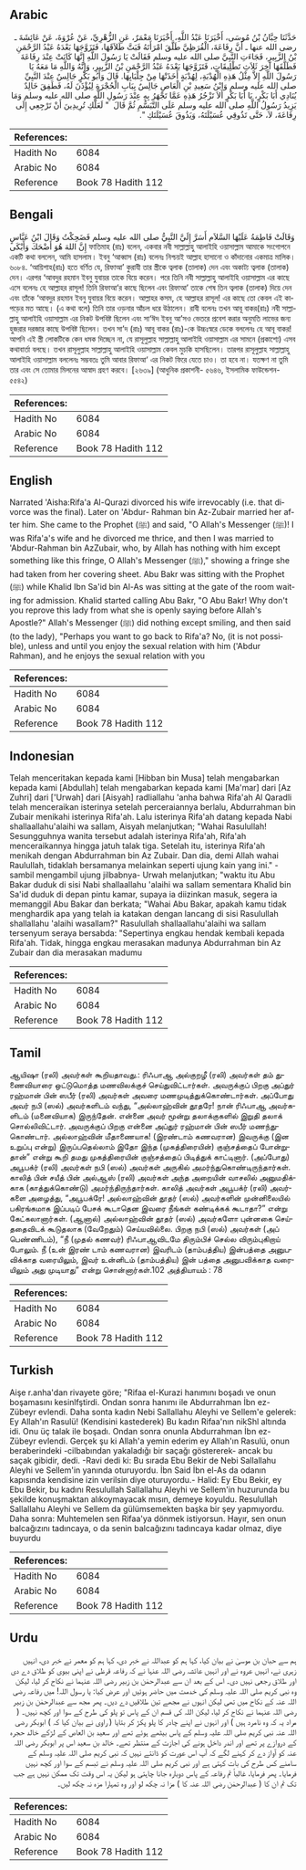 ## Arabic


<div dir="rtl" lang="ar" style={{fontSize:'larger',backgroundColor:'#f8f9fa',padding:20}}>
حَدَّثَنَا حِبَّانُ بْنُ مُوسَى، أَخْبَرَنَا عَبْدُ اللَّهِ، أَخْبَرَنَا مَعْمَرٌ، عَنِ الزُّهْرِيِّ، عَنْ عُرْوَةَ، عَنْ عَائِشَةَ ـ رضى الله عنها ـ أَنَّ رِفَاعَةَ، الْقُرَظِيَّ طَلَّقَ امْرَأَتَهُ فَبَتَّ طَلاَقَهَا، فَتَزَوَّجَهَا بَعْدَهُ عَبْدُ الرَّحْمَنِ بْنُ الزَّبِيرِ، فَجَاءَتِ النَّبِيَّ صلى الله عليه وسلم فَقَالَتْ يَا رَسُولَ اللَّهِ إِنَّهَا كَانَتْ عِنْدَ رِفَاعَةَ فَطَلَّقَهَا آخِرَ ثَلاَثِ تَطْلِيقَاتٍ، فَتَزَوَّجَهَا بَعْدَهُ عَبْدُ الرَّحْمَنِ بْنُ الزَّبِيرِ، وَإِنَّهُ وَاللَّهِ مَا مَعَهُ يَا رَسُولَ اللَّهِ إِلاَّ مِثْلُ هَذِهِ الْهُدْبَةِ، لِهُدْبَةٍ أَخَذَتْهَا مِنْ جِلْبَابِهَا‏.‏ قَالَ وَأَبُو بَكْرٍ جَالِسٌ عِنْدَ النَّبِيِّ صلى الله عليه وسلم وَابْنُ سَعِيدِ بْنِ الْعَاصِ جَالِسٌ بِبَابِ الْحُجْرَةِ لِيُؤْذَنَ لَهُ، فَطَفِقَ خَالِدٌ يُنَادِي أَبَا بَكْرٍ، يَا أَبَا بَكْرٍ أَلاَ تَزْجُرُ هَذِهِ عَمَّا تَجْهَرُ بِهِ عِنْدَ رَسُولِ اللَّهِ صلى الله عليه وسلم وَمَا يَزِيدُ رَسُولُ اللَّهِ صلى الله عليه وسلم عَلَى التَّبَسُّمِ ثُمَّ قَالَ ‏ "‏ لَعَلَّكِ تُرِيدِينَ أَنْ تَرْجِعِي إِلَى رِفَاعَةَ، لاَ، حَتَّى تَذُوقِي عُسَيْلَتَهُ، وَيَذُوقَ عُسَيْلَتَكِ ‏"‏‏.‏
</div>
<div style={{backgroundColor:'#f8f9fa',padding:20, marginBottom: 10}}><table> <thead> <tr> <th>References:</th> <th></th> </tr> </thead> <tbody><tr><td>Hadith No</td><td>6084</td></tr><tr><td>Arabic No</td><td>6084</td></tr><tr><td>Reference</td><td>Book 78 Hadith 112</td></tr></tbody></table></div>

## Bengali


<div dir="ltr" lang="bn" style={{fontSize:'larger',backgroundColor:'#f8f9fa',padding:20}}>
وَقَالَتْ فَاطِمَةُ عَلَيْهَا السَّلاَم أَسَرَّ إِلَيَّ النَّبِيُّ صلى الله عليه وسلم فَضَحِكْتُ وَقَالَ ابْنُ عَبَّاسٍ إِنَّ اللهَ هُوَ أَضْحَكَ وَأَبْكَى ফাতিমাহ (রাঃ) বলেন, একবার নবী সাল্লাল্লাহু আলাইহি ওয়াসাল্লাম আমাকে সংগোপনে একটি কথা বললেন, আমি হাসলাম। ইবনু ‘আব্বাস (রাঃ) বলেনঃ নিশ্চয়ই আল্লাহ হাসানো ও কাঁদানোর একমাত্র মালিক। ৬০৮৪. ‘আয়িশাহ(রাঃ) হতে বর্ণিত যে, রিফাআ’ কুরাযী তার স্ত্রীকে ত্বলাক (তালাক) দেন এবং অকাট্য ত্বলাক (তালাক) দেন। এরপর ‘আবদুর রহমান ইবনু যুবায়র তাকে বিয়ে করেন। পরে তিনি নবী সাল্লাল্লাহু আলাইহি ওয়াসাল্লাম এর কাছে এসে বলেনঃ হে আল্লাহর রাসূল! তিনি রিফাআ’র কাছে ছিলেন এবং রিফাআ’ তাকে শেষ তিন ত্বলাক (তালাক) দিয়ে দেন এবং তাঁকে ‘আবদুর রহমান ইবনু যুবায়র বিয়ে করেন। আল্লাহর কসম, হে আল্লাহর রাসূল! এর কাছে তো কেবল এই কাপড়ের মত আছে। (এ কথা বলে) তিনি তার ওড়নার আঁচল ধরে উঠালেন। রাবী বলেনঃ তখন আবূ বাকর(রাঃ) নবী সাল্লাল্লাহু আলাইহি ওয়াসাল্লাম এর নিকট উপবিষ্ট ছিলেন এবং সা‘ঈদ ইবনু আ’সও ভেতরে প্রবেশ করার অনুমতি লাভের জন্য হুজরার দরজার কাছে উপবিষ্ট ছিলেন। তখন সা’দ (রাঃ) আবূ বাকর (রাঃ)-কে উচ্চঃস্বরে ডেকে বললেনঃ হে আবূ বাকর! আপনি এই স্ত্রী লোকটিকে কেন ধমক দিচ্ছেন না, যে রাসূলুল্লাহ সাল্লাল্লাহু আলাইহি ওয়াসাল্লাম এর সামনে (প্রকাশ্যে) এসব কথাবার্তা বলছে। তখন রাসূলুল্লাহ সাল্লাল্লাহু আলাইহি ওয়াসাল্লাম কেবল মুচকি হাসছিলেন। তারপর রাসূলুল্লাহ সাল্লাল্লাহু আলাইহি ওয়াসাল্লাম বললেনঃ সম্ভবতঃ তুমি আবার রিফাআ‘ এর নিকট ফিরে যেতে চাও। তা হবে না। যতক্ষণ না তুমি তার এবং সে তোমার মিলনের আস্বাদ গ্রহণ করবে। [২৬৩৯] (আধুনিক প্রকাশনী- ৫৬৪৬, ইসলামিক ফাউন্ডেশন- ৫৫৪২)
</div>
<div style={{backgroundColor:'#f8f9fa',padding:20, marginBottom: 10}}><table> <thead> <tr> <th>References:</th> <th></th> </tr> </thead> <tbody><tr><td>Hadith No</td><td>6084</td></tr><tr><td>Arabic No</td><td>6084</td></tr><tr><td>Reference</td><td>Book 78 Hadith 112</td></tr></tbody></table></div>

## English


<div dir="ltr" lang="en" style={{fontSize:'larger',backgroundColor:'#f8f9fa',padding:20}}>
Narrated 'Aisha:Rifa'a Al-Qurazi divorced his wife irrevocably (i.e. that divorce was the final). Later on 'Abdur- Rahman bin Az-Zubair married her after him. She came to the Prophet (ﷺ) and said, "O Allah's Messenger (ﷺ)! I was Rifa'a's wife and he divorced me thrice, and then I was married to 'Abdur-Rahman bin AzZubair, who, by Allah has nothing with him except something like this fringe, O Allah's Messenger (ﷺ)," showing a fringe she had taken from her covering sheet. Abu Bakr was sitting with the Prophet (ﷺ) while Khalid Ibn Sa'id bin Al-As was sitting at the gate of the room waiting for admission. Khalid started calling Abu Bakr, "O Abu Bakr! Why don't you reprove this lady from what she is openly saying before Allah's Apostle?" Allah's Messenger (ﷺ) did nothing except smiling, and then said (to the lady), "Perhaps you want to go back to Rifa'a? No, (it is not possible), unless and until you enjoy the sexual relation with him ('Abdur Rahman), and he enjoys the sexual relation with you
</div>
<div style={{backgroundColor:'#f8f9fa',padding:20, marginBottom: 10}}><table> <thead> <tr> <th>References:</th> <th></th> </tr> </thead> <tbody><tr><td>Hadith No</td><td>6084</td></tr><tr><td>Arabic No</td><td>6084</td></tr><tr><td>Reference</td><td>Book 78 Hadith 112</td></tr></tbody></table></div>

## Indonesian


<div dir="ltr" lang="id" style={{fontSize:'larger',backgroundColor:'#f8f9fa',padding:20}}>
Telah menceritakan kepada kami [Hibban bin Musa] telah mengabarkan kepada kami [Abdullah] telah mengabarkan kepada kami [Ma'mar] dari [Az Zuhri] dari ['Urwah] dari [Aisyah] radliallahu 'anha bahwa Rifa'ah Al Qaradli telah menceraikan isterinya setelah perceraiannya berlalu, Abdurrahman bin Zubair menikahi isterinya Rifa'ah. Lalu isterinya Rifa'ah datang kepada Nabi shallaallahu'alaihi wa sallam, Aisyah melanjutkan; "Wahai Rasulullah! Sesungguhnya wanita tersebut adalah isterinya Rifa'ah, Rifa'ah menceraikannya hingga jatuh talak tiga. Setelah itu, isterinya Rifa'ah menikah dengan Abdurrahman bin Az Zubair. Dan dia, demi Allah wahai Raulullah, tidaklah bersamanya melainkan seperti ujung kain yang ini." -sambil mengambil ujung jilbabnya- Urwah melanjutkan; "waktu itu Abu Bakar duduk di sisi Nabi shallaallahu 'alaihi wa sallam sementara Khalid bin Sa'id duduk di depan pintu kamar, supaya ia diizinkan masuk, segera ia memanggil Abu Bakar dan berkata; "Wahai Abu Bakar, apakah kamu tidak menghardik apa yang telah ia katakan dengan lancang di sisi Rasulullah shallallahu 'alaihi wasallam?" Rasulullah shallaallahu'alaihi wa sallam tersenyum seraya bersabda: "Sepertinya engkau hendak kembali kepada Rifa'ah. Tidak, hingga engkau merasakan madunya Abdurrahman bin Az Zubair dan dia merasakan madumu
</div>
<div style={{backgroundColor:'#f8f9fa',padding:20, marginBottom: 10}}><table> <thead> <tr> <th>References:</th> <th></th> </tr> </thead> <tbody><tr><td>Hadith No</td><td>6084</td></tr><tr><td>Arabic No</td><td>6084</td></tr><tr><td>Reference</td><td>Book 78 Hadith 112</td></tr></tbody></table></div>

## Tamil


<div dir="ltr" lang="ta" style={{fontSize:'larger',backgroundColor:'#f8f9fa',padding:20}}>
ஆயிஷா (ரலி) அவர்கள் கூறியதாவது.: ரிஃபாஆ அல்குறழீ (ரலி) அவர்கள் தம் துணைவியாரை ஒட்டுமொத்த மணவிலக்குச் செய்துவிட்டார்கள். அவருக்குப் பிறகு அப்துர் ரஹ்மான் பின் ஸபீர் (ரலி) அவர்கள் அவரை மணமுடித்துக்கொண்டார்கள். அப்போது அவர் நபி (ஸல்) அவர்களிடம் வந்து, “அல்லாஹ்வின் தூதரே! நான் ரிஃபாஆ அவர்களிடம் (மனைவியாக) இருந்தேன். என்னை அவர் மூன்று தலாக்குகளில் இறுதி தலாக் சொல்லிவிட்டார். அவருக்குப் பிறகு என்னை அப்துர் ரஹ்மான் பின் ஸபீர் மணந்துகொண்டார். அல்லாஹ்வின் மீதாணையாக! (இரண்டாம் கணவரான) இவருக்கு (இன உறுப்பு என்று) இருப்பதெல்லாம் இதோ இந்த (முகத்திரையின்) குஞ்சத்தைப் போன்றுதான்” என்று கூறி தமது முகத்திரையின் குஞ்சத்தைப் பிடித்துக் காட்டினார். (அப்போது) அபூபக்ர் (ரலி) அவர்கள் நபி (ஸல்) அவர்கள் அருகில் அமர்ந்துகொண்டிருந்தார்கள். காலித் பின் சயீத் பின் அல்ஆஸ் (ரலி) அவர்கள் அந்த அறையின் வாசலில் அனுமதிக்காக (காத்துக்கொண்டு) அமர்ந்திருந்தார்கள். காலித் அவர்கள் அபூபக்ர் (ரலி) அவர்களை அழைத்து, “அபூபக்ரே! அல்லாஹ்வின் தூதர் (ஸல்) அவர்களின் முன்னிலையில் பகிரங்கமாக இப்படிப் பேசக் கூடாதென இவரை நீங்கள் கண்டிக்கக் கூடாதா?” என்று கேட்கலானார்கள். (ஆனால்) அல்லாஹ்வின் தூதர் (ஸல்) அவர்களோ புன்னகை செய்ததைவிடக் கூடுதலாக (வேறேதும்) செய்யவில்லை. பிறகு நபி (ஸல்) அவர்கள் (அப் பெண்ணிடம்), “நீ (முதல் கணவர்) ரிஃபாஆவிடமே திரும்பிச் செல்ல விரும்புகிறாய் போலும். நீ (உன் இரண் டாம் கணவரான) இவரிடம் (தாம்பத்திய) இன்பத்தை அனுபவிக்காத வரையிலும், இவர் உன்னிடம் (தாம்பத்திய) இன் பத்தை அனுபவிக்காத வரையிலும் அது முடியாது” என்று சொன்னார்கள்.102 அத்தியாயம் : 78
</div>
<div style={{backgroundColor:'#f8f9fa',padding:20, marginBottom: 10}}><table> <thead> <tr> <th>References:</th> <th></th> </tr> </thead> <tbody><tr><td>Hadith No</td><td>6084</td></tr><tr><td>Arabic No</td><td>6084</td></tr><tr><td>Reference</td><td>Book 78 Hadith 112</td></tr></tbody></table></div>

## Turkish


<div dir="ltr" lang="tr" style={{fontSize:'larger',backgroundColor:'#f8f9fa',padding:20}}>
Aişe r.anha'dan rivayete göre; "Rifaa el-Kurazi hanımını boşadı ve onun boşamasını kesinlfştirdi. Ondan sonra hanımı ile Abdurrahman İbn ez-Zübeyr evlendi. Daha sonta kadın Nebi Sallallahu Aleyhi ve Sellem'e gelerek: Ey Allah'ın Rasulü! (Kendisini kastederek) Bu kadın Rifaa'nın nikShl altında idi. Onu üç talak ile boşadı. Ondan sonra onunla Abdurrahman İbn ez-Zübeyr evlendi. Gerçek şu ki Allah'a yemin ederim ey Allah'ın Rasulü, onun beraberindeki -cilbabından yakaladığı bir saçağı göstererek- ancak bu saçak gibidir, dedi. -Ravi dedi ki: Bu sırada Ebu Bekir de Nebi Sallallahu Aleyhi ve Sellem'in yanında oturuyordu. İbn Said İbn el-As da odanın kapısında kendisine izin verilsin diye oturuyordu.- Halid: Ey Ebu Bekir, ey Ebu Bekir, bu kadını Resulullah Sallallahu Aleyhi ve Sellem'in huzurunda bu şekilde konuşmaktan alıkoymayacak mısın, demeye koyuldu. Resulullah Sallallahu Aleyhi ve Sellem da gülümsemekten başka bir şey yapmıyordu. Daha sonra: Muhtemelen sen Rifaa'ya dönmek istiyorsun. Hayır, sen onun balcağızını tadıncaya, o da senin balcağızını tadıncaya kadar olmaz, diye buyurdu
</div>
<div style={{backgroundColor:'#f8f9fa',padding:20, marginBottom: 10}}><table> <thead> <tr> <th>References:</th> <th></th> </tr> </thead> <tbody><tr><td>Hadith No</td><td>6084</td></tr><tr><td>Arabic No</td><td>6084</td></tr><tr><td>Reference</td><td>Book 78 Hadith 112</td></tr></tbody></table></div>

## Urdu


<div dir="rtl" lang="ur" style={{fontSize:'larger',backgroundColor:'#f8f9fa',padding:20}}>
ہم سے حبان بن موسیٰ نے بیان کیا، کہا ہم کو عبداللہ نے خبر دی، کہا ہم کو معمر نے خبر دی، انہیں زہری نے، انہیں عروہ نے اور انہیں عائشہ رضی اللہ عنہا نے کہ رفاعہ قرظی نے اپنی بیوی کو طلاق دے دی اور طلاق رجعی نہیں دی۔ اس کے بعد ان سے عبدالرحمٰن بن زبیر رضی اللہ عنہما نے نکاح کر لیا، لیکن وہ نبی کریم صلی اللہ علیہ وسلم کی خدمت میں حاضر ہوئیں اور عرض کیا: یا رسول اللہ! میں رفاعہ رضی اللہ عنہ کے نکاح میں تھی لیکن انہوں نے مجھے تین طلاقیں دے دیں۔ پھر مجھ سے عبدالرحمٰن بن زبیر رضی اللہ عنہما نے نکاح کر لیا، لیکن اللہ کی قسم ان کے پاس تو پلو کی طرح کے سوا اور کچھ نہیں۔ ( مراد یہ کہ وہ نامرد ہیں ) اور انہوں نے اپنے چادر کا پلو پکڑ کر بتایا ( راوی نے بیان کیا کہ ) ابوبکر رضی اللہ عنہ نبی کریم صلی اللہ علیہ وسلم کے پاس بیٹھے ہوئے تھے اور سعید بن العاص کے لڑکے خالد حجرہ کے دروازے پر تھے اور اندر داخل ہونے کی اجازت کے منتظر تھے۔ خالد بن سعید اس پر ابوبکر رضی اللہ عنہ کو آواز دے کر کہنے لگے کہ آپ اس عورت کو ڈانتے نہیں کہ نبی کریم صلی اللہ علیہ وسلم کے سامنے کس طرح کی بات کہتی ہے اور نبی کریم صلی اللہ علیہ وسلم نے تبسم کے سوا اور کچھ نہیں فرمایا۔ پھر فرمایا، غالباً تم رفاعہ کے پاس دوبارہ جانا چاہتی ہو لیکن یہ اس وقت تک ممکن نہیں ہے جب تک تم ان کا ( عبدالرحمٰن رضی اللہ عنہ کا ) مزا نہ چکھ لو اور وہ تمہارا مزہ نہ چکھ لیں۔
</div>
<div style={{backgroundColor:'#f8f9fa',padding:20, marginBottom: 10}}><table> <thead> <tr> <th>References:</th> <th></th> </tr> </thead> <tbody><tr><td>Hadith No</td><td>6084</td></tr><tr><td>Arabic No</td><td>6084</td></tr><tr><td>Reference</td><td>Book 78 Hadith 112</td></tr></tbody></table></div>